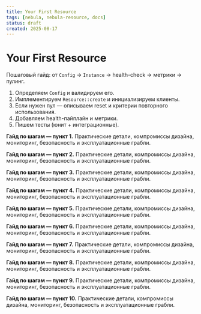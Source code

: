 ```yaml
---
title: Your First Resource
tags: [nebula, nebula-resource, docs]
status: draft
created: 2025-08-17
---
```


# Your First Resource

Пошаговый гайд: от `Config` → `Instance` → health-check → метрики → пулинг.

1. Определяем `Config` и валидируем его.
2. Имплементируем `Resource::create` и инициализируем клиенты.
3. Если нужен пул — описываем reset и критерии повторного использования.
4. Добавляем health-пайплайн и метрики.
5. Пишем тесты (юнит + интеграционные).

**Гайд по шагам — пункт 1.** Практические детали, компромиссы дизайна, мониторинг, безопасность и эксплуатационные грабли.

**Гайд по шагам — пункт 2.** Практические детали, компромиссы дизайна, мониторинг, безопасность и эксплуатационные грабли.

**Гайд по шагам — пункт 3.** Практические детали, компромиссы дизайна, мониторинг, безопасность и эксплуатационные грабли.

**Гайд по шагам — пункт 4.** Практические детали, компромиссы дизайна, мониторинг, безопасность и эксплуатационные грабли.

**Гайд по шагам — пункт 5.** Практические детали, компромиссы дизайна, мониторинг, безопасность и эксплуатационные грабли.

**Гайд по шагам — пункт 6.** Практические детали, компромиссы дизайна, мониторинг, безопасность и эксплуатационные грабли.

**Гайд по шагам — пункт 7.** Практические детали, компромиссы дизайна, мониторинг, безопасность и эксплуатационные грабли.

**Гайд по шагам — пункт 8.** Практические детали, компромиссы дизайна, мониторинг, безопасность и эксплуатационные грабли.

**Гайд по шагам — пункт 9.** Практические детали, компромиссы дизайна, мониторинг, безопасность и эксплуатационные грабли.

**Гайд по шагам — пункт 10.** Практические детали, компромиссы дизайна, мониторинг, безопасность и эксплуатационные грабли.
